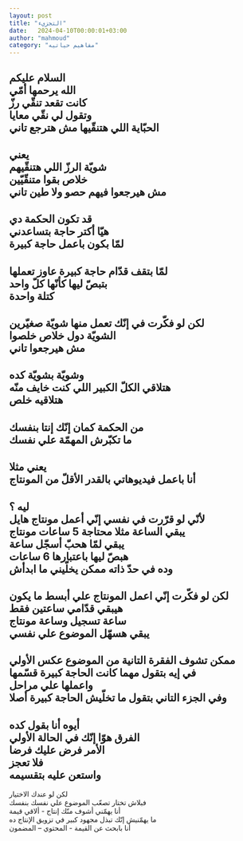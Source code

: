 ```yaml
---
layout: post
title: "التجزيء"
date:   2024-04-10T00:00:01+03:00
author: "mahmoud"
category: "مفاهيم حياتيه"
---
```



السلام عليكم  
الله يرحمها أمّي  
كانت تقعد تنقّي رزّ  
وتقول لي نقّي معايا  
الحبّاية اللي هتنقّيها مش هترجع تاني  
-  
يعني  
شويّة الرزّ اللي هتنقّيهم  
خلاص بقوا متنقّيّين  
مش هيرجعوا فيهم حصو ولا طين تاني  
-  
قد تكون الحكمة دي  
هيّا أكتر حاجة بتساعدني  
لمّا بكون باعمل حاجة كبيرة  
-  
لمّا بتقف قدّام حاجة كبيرة عاوز تعملها  
بتبصّ ليها كأنّها كلّ واحد  
كتلة واحدة  
-  
لكن لو فكّرت في إنّك تعمل منها شويّة صغيّرين  
الشويّة دول خلاص خلصوا  
مش هيرجعوا تاني  
-  
وشويّة بشويّة كده  
هتلاقي الكلّ الكبير اللي كنت خايف منّه  
هتلاقيه خلص  
-  
من الحكمة كمان إنّك إنتا بنفسك  
ما تكبّرش المهمّة علي نفسك  
-  
يعني مثلا  
أنا باعمل فيديوهاتي بالقدر الأقلّ من المونتاج  
-  
ليه ؟  
لأنّي لو قرّرت في نفسي إنّي أعمل مونتاج هايل  
يبقي الساعة مثلا محتاجة 5 ساعات مونتاج  
يبقي لمّا هحبّ أسجّل ساعة  
هبصّ ليها باعتبارها 6 ساعات  
وده في حدّ ذاته ممكن يخلّيني ما ابدأش  
-  
لكن لو فكّرت إنّي اعمل المونتاج علي أبسط ما يكون  
هيبقي قدّامي ساعتين فقط  
ساعة تسجيل وساعة مونتاج  
يبقي هسهّل الموضوع علي نفسي  
-  
ممكن تشوف الفقرة التانية من الموضوع عكس الأولي  
في إيه بتقول مهما كانت الحاجة كبيرة قسّمها  
واعملها علي مراحل  
وفي الجزء التاني بتقول ما تخلّيش الحاجة كبيرة
أصلا  
-  
أيوه أنا بقول كده  
الفرق هوّا إنّك في الحالة الأولي  
الأمر فرض عليك فرضا  
فلا تعجز  
واستعن عليه بتقسيمه  
-  
لكن لو عندك الاختيار  
فبلاش تختار تصعّب الموضوع علي نفسك بنفسك  
أنا يهمّني أشوف منّك إنتاج - ألاقي قيمة  
ما يهمّنيش إنّك تبذل مجهود كبير في تزويق الإنتاج
ده  
أنا بابحث عن القيمة - المحتوي – المضمون
